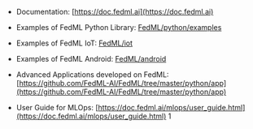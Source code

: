 - Documentation: [https://doc.fedml.ai](https://doc.fedml.ai)

- Examples of FedML Python Library: [FedML/python/examples](./../python/examples)

- Examples of FedML IoT: [FedML/iot](../iot)

- Examples of FedML Android: [FedML/android](../android)

- Advanced Applications developed on FedML: [https://github.com/FedML-AI/FedML/tree/master/python/app](https://github.com/FedML-AI/FedML/tree/master/python/app) 

- User Guide for MLOps: [https://doc.fedml.ai/mlops/user_guide.html](https://doc.fedml.ai/mlops/user_guide.html)
 1